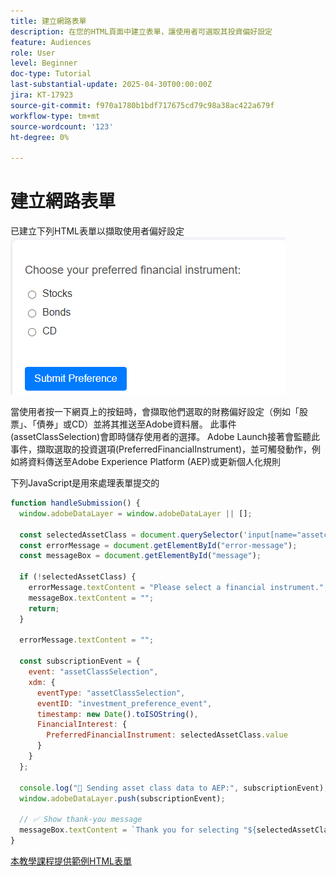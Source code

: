 ```yaml
---
title: 建立網路表單
description: 在您的HTML頁面中建立表單，讓使用者可選取其投資偏好設定
feature: Audiences
role: User
level: Beginner
doc-type: Tutorial
last-substantial-update: 2025-04-30T00:00:00Z
jira: KT-17923
source-git-commit: f970a1780b1bdf717675cd79c98a38ac422a679f
workflow-type: tm+mt
source-wordcount: '123'
ht-degree: 0%

---
```


# 建立網路表單

已建立下列HTML表單以擷取使用者偏好設定
![html-form](assets/web-form.png)

當使用者按一下網頁上的按鈕時，會擷取他們選取的財務偏好設定（例如「股票」、「債券」或CD）並將其推送至Adobe資料層。 此事件(assetClassSelection)會即時儲存使用者的選擇。 Adobe Launch接著會監聽此事件，擷取選取的投資選項(PreferredFinancialInstrument)，並可觸發動作，例如將資料傳送至Adobe Experience Platform (AEP)或更新個人化規則

下列JavaScript是用來處理表單提交的

```javascript
function handleSubmission() {
  window.adobeDataLayer = window.adobeDataLayer || [];

  const selectedAssetClass = document.querySelector('input[name="assetclass"]:checked');
  const errorMessage = document.getElementById("error-message");
  const messageBox = document.getElementById("message");

  if (!selectedAssetClass) {
    errorMessage.textContent = "Please select a financial instrument.";
    messageBox.textContent = "";
    return;
  }

  errorMessage.textContent = "";

  const subscriptionEvent = {
    event: "assetClassSelection",
    xdm: {
      eventType: "assetClassSelection",
      eventID: "investment_preference_event",
      timestamp: new Date().toISOString(),
      FinancialInterest: {
        PreferredFinancialInstrument: selectedAssetClass.value
      }
    }
  };

  console.log("📩 Sending asset class data to AEP:", subscriptionEvent);
  window.adobeDataLayer.push(subscriptionEvent);

  // ✅ Show thank-you message
  messageBox.textContent = `Thank you for selecting "${selectedAssetClass.value}". We'll use this to personalize your experience.`;
}
```

[本教學課程提供範例HTML表單](assets/webform.zip)
